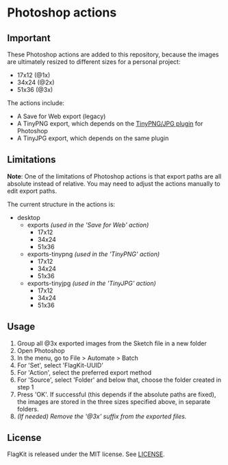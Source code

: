 # Photoshop actions

## Important

These Photoshop actions are added to this repository, because the images are ultimately resized to different sizes for a personal project:
- 17x12 (@1x)
- 34x24 (@2x)
- 51x36 (@3x)

The actions include:
- A Save for Web export (legacy)
- A TinyPNG export, which depends on the [TinyPNG/JPG plugin](https://tinypng.com/photoshop) for Photoshop
- A TinyJPG export, which depends on the same plugin

## Limitations

**Note**: One of the limitations of Photoshop actions is that export paths are all absolute instead of relative. You may need to adjust the actions manually to edit export paths.

The current structure in the actions is:
- desktop
  - exports _(used in the 'Save for Web' action)_
    - 17x12
    - 34x24
    - 51x36
  - exports-tinypng _(used in the 'TinyPNG' action)_
    - 17x12
    - 34x24
    - 51x36
  - exports-tinyjpg _(used in the 'TinyJPG' action)_
    - 17x12
    - 34x24
    - 51x36

## Usage

1. Group all @3x exported images from the Sketch file in a new folder
2. Open Photoshop
3. In the menu, go to File > Automate > Batch
4. For 'Set', select 'FlagKit-UUID'
5. For 'Action', select the preferred export method
6. For 'Source', select 'Folder' and below that, choose the folder created in step 1
7. Press 'OK'. If successful (this depends if the absolute paths are fixed), the images are stored in the three sizes specified above, in separate folders.
8. _(If needed) Remove the '@3x' suffix from the exported files._

## License

FlagKit is released under the MIT license. See
[LICENSE](https://github.com/madebybowtie/FlagKit/blob/master/LICENSE).
